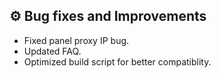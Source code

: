 ## ⚙️ Bug fixes and Improvements
- Fixed panel proxy IP bug.
- Updated FAQ.
- Optimized build script for better compatiblity.